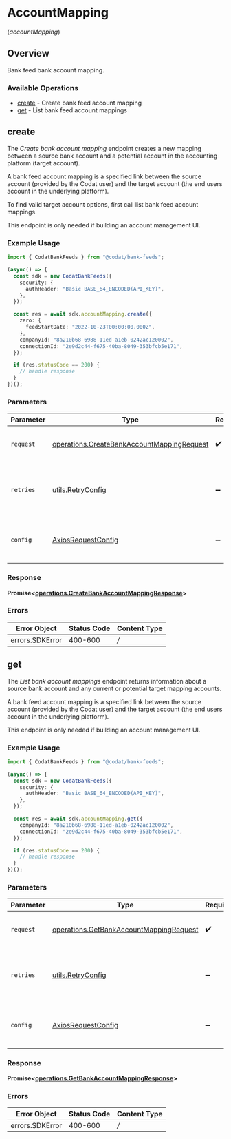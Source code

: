# AccountMapping
(*accountMapping*)

## Overview

Bank feed bank account mapping.

### Available Operations

* [create](#create) - Create bank feed account mapping
* [get](#get) - List bank feed account mappings

## create

﻿The *Create bank account mapping* endpoint creates a new mapping between a source bank account and a potential account in the accounting platform (target account).

A bank feed account mapping is a specified link between the source account (provided by the Codat user) and the target account (the end users account in the underlying platform).

To find valid target account options, first call list bank feed account mappings.

This endpoint is only needed if building an account management UI.

### Example Usage

```typescript
import { CodatBankFeeds } from "@codat/bank-feeds";

(async() => {
  const sdk = new CodatBankFeeds({
    security: {
      authHeader: "Basic BASE_64_ENCODED(API_KEY)",
    },
  });

  const res = await sdk.accountMapping.create({
    zero: {
      feedStartDate: "2022-10-23T00:00:00.000Z",
    },
    companyId: "8a210b68-6988-11ed-a1eb-0242ac120002",
    connectionId: "2e9d2c44-f675-40ba-8049-353bfcb5e171",
  });

  if (res.statusCode == 200) {
    // handle response
  }
})();
```

### Parameters

| Parameter                                                                                                    | Type                                                                                                         | Required                                                                                                     | Description                                                                                                  |
| ------------------------------------------------------------------------------------------------------------ | ------------------------------------------------------------------------------------------------------------ | ------------------------------------------------------------------------------------------------------------ | ------------------------------------------------------------------------------------------------------------ |
| `request`                                                                                                    | [operations.CreateBankAccountMappingRequest](../../sdk/models/operations/createbankaccountmappingrequest.md) | :heavy_check_mark:                                                                                           | The request object to use for the request.                                                                   |
| `retries`                                                                                                    | [utils.RetryConfig](../../internal/utils/retryconfig.md)                                                     | :heavy_minus_sign:                                                                                           | Configuration to override the default retry behavior of the client.                                          |
| `config`                                                                                                     | [AxiosRequestConfig](https://axios-http.com/docs/req_config)                                                 | :heavy_minus_sign:                                                                                           | Available config options for making requests.                                                                |


### Response

**Promise<[operations.CreateBankAccountMappingResponse](../../sdk/models/operations/createbankaccountmappingresponse.md)>**
### Errors

| Error Object    | Status Code     | Content Type    |
| --------------- | --------------- | --------------- |
| errors.SDKError | 400-600         | */*             |

## get

﻿The *List bank account mappings* endpoint returns information about a source bank account and any current or potential target mapping accounts.

A bank feed account mapping is a specified link between the source account (provided by the Codat user) and the target account (the end users account in the underlying platform).

This endpoint is only needed if building an account management UI.

### Example Usage

```typescript
import { CodatBankFeeds } from "@codat/bank-feeds";

(async() => {
  const sdk = new CodatBankFeeds({
    security: {
      authHeader: "Basic BASE_64_ENCODED(API_KEY)",
    },
  });

  const res = await sdk.accountMapping.get({
    companyId: "8a210b68-6988-11ed-a1eb-0242ac120002",
    connectionId: "2e9d2c44-f675-40ba-8049-353bfcb5e171",
  });

  if (res.statusCode == 200) {
    // handle response
  }
})();
```

### Parameters

| Parameter                                                                                              | Type                                                                                                   | Required                                                                                               | Description                                                                                            |
| ------------------------------------------------------------------------------------------------------ | ------------------------------------------------------------------------------------------------------ | ------------------------------------------------------------------------------------------------------ | ------------------------------------------------------------------------------------------------------ |
| `request`                                                                                              | [operations.GetBankAccountMappingRequest](../../sdk/models/operations/getbankaccountmappingrequest.md) | :heavy_check_mark:                                                                                     | The request object to use for the request.                                                             |
| `retries`                                                                                              | [utils.RetryConfig](../../internal/utils/retryconfig.md)                                               | :heavy_minus_sign:                                                                                     | Configuration to override the default retry behavior of the client.                                    |
| `config`                                                                                               | [AxiosRequestConfig](https://axios-http.com/docs/req_config)                                           | :heavy_minus_sign:                                                                                     | Available config options for making requests.                                                          |


### Response

**Promise<[operations.GetBankAccountMappingResponse](../../sdk/models/operations/getbankaccountmappingresponse.md)>**
### Errors

| Error Object    | Status Code     | Content Type    |
| --------------- | --------------- | --------------- |
| errors.SDKError | 400-600         | */*             |

